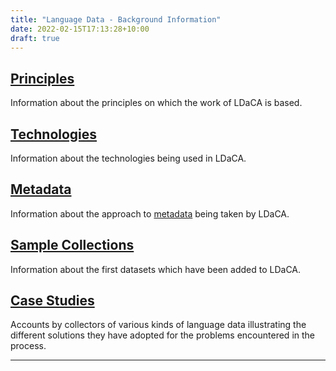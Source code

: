 ```yaml
---
title: "Language Data - Background Information"
date: 2022-02-15T17:13:28+10:00
draft: true
--- 
```

## [Principles](/background/principles/)
Information about the principles on which the work of LDaCA is based.

## [Technologies](/background/technologies/)
Information about the technologies being used in LDaCA.

## [Metadata](/background/metadata/)
Information about the approach to 
[metadata](https://en.wikipedia.org/wiki/Metadata) being taken by LDaCA.

## [Sample Collections](/background/sample-collections/)
Information about the first datasets which have been added to LDaCA.

## [Case Studies](/background/case-studies/)
Accounts by collectors of various kinds of language data illustrating the 
different solutions they have adopted for the problems encountered in the 
process.

---
